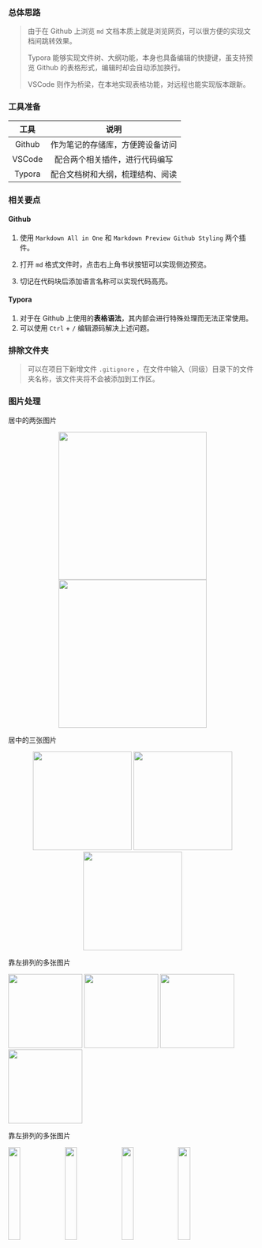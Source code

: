 ### 总体思路  
> 由于在 Github 上浏览 `md` 文档本质上就是浏览网页，可以很方便的实现文档间跳转效果。
> 
> Typora 能够实现文件树、大纲功能，本身也具备编辑的快捷键，虽支持预览 Github 的表格形式，编辑时却会自动添加换行。
> 
> VSCode 则作为桥梁，在本地实现表格功能，对远程也能实现版本跟新。  

### 工具准备  

工具 | 说明
:-: | :-: 
Github | 作为笔记的存储库，方便跨设备访问
VSCode | 配合两个相关插件，进行代码编写
Typora | 配合文档树和大纲，梳理结构、阅读

### 相关要点  

#### Github  

1. 使用 `Markdown All in One` 和 `Markdown Preview Github Styling` 两个插件。  

2. 打开 `md` 格式文件时，点击右上角书状按钮可以实现侧边预览。  

3. 切记在代码块后添加语言名称可以实现代码高亮。

#### Typora  

1. 对于在 Github 上使用的**表格语法**，其内部会进行特殊处理而无法正常使用。 
2. 可以使用 `Ctrl` + `/` 编辑源码解决上述问题。

### 排除文件夹

> 可以在项目下新增文件 `.gitignore` ，在文件中输入（同级）目录下的文件夹名称，该文件夹将不会被添加到工作区。



### 图片处理



居中的两张图片

<center class="half">
    <img src="https://tva1.sinaimg.cn/large/007S8ZIlgy1ggnfolw5kxj30u00u0qe5.jpg" width="300"/>
    <img src="https://tva1.sinaimg.cn/large/007S8ZIlgy1ggnfolw5kxj30u00u0qe5.jpg" width="300"/>
</center>


居中的三张图片

<center class="half">
    <img src="https://tva1.sinaimg.cn/large/007S8ZIlgy1ggnfolw5kxj30u00u0qe5.jpg" width="200"/>
    <img src="https://tva1.sinaimg.cn/large/007S8ZIlgy1ggnfolw5kxj30u00u0qe5.jpg" width="200"/>
    <img src="https://tva1.sinaimg.cn/large/007S8ZIlgy1ggnfolw5kxj30u00u0qe5.jpg" width="200"/>
</center>




靠左排列的多张图片

<left class="half" >
    <img src="https://tva1.sinaimg.cn/large/007S8ZIlgy1ggnfolw5kxj30u00u0qe5.jpg" width="150"/>
    <img src="https://tva1.sinaimg.cn/large/007S8ZIlgy1ggnfolw5kxj30u00u0qe5.jpg" width="150"/>
    <img src="https://tva1.sinaimg.cn/large/007S8ZIlgy1ggnfolw5kxj30u00u0qe5.jpg" width="150"/>
    <img src="https://tva1.sinaimg.cn/large/007S8ZIlgy1ggnfolw5kxj30u00u0qe5.jpg" width="150"/>
</left>


靠左排列的多张图片

<left class="half" >
    <img src="https://tva1.sinaimg.cn/large/007S8ZIlgy1ggnfolw5kxj30u00u0qe5.jpg" width="22%"/>
    <img src="https://tva1.sinaimg.cn/large/007S8ZIlgy1ggnfolw5kxj30u00u0qe5.jpg" width="22%"/>
    <img src="https://tva1.sinaimg.cn/large/007S8ZIlgy1ggnfolw5kxj30u00u0qe5.jpg" width="22%"/>
    <img src="https://tva1.sinaimg.cn/large/007S8ZIlgy1ggnfolw5kxj30u00u0qe5.jpg" width="22%"/>
</left>




